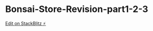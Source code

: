 # Bonsai-Store-Revision-part1-2-3

[Edit on StackBlitz ⚡️](https://stackblitz.com/edit/angular-ivy-znfzxb)
